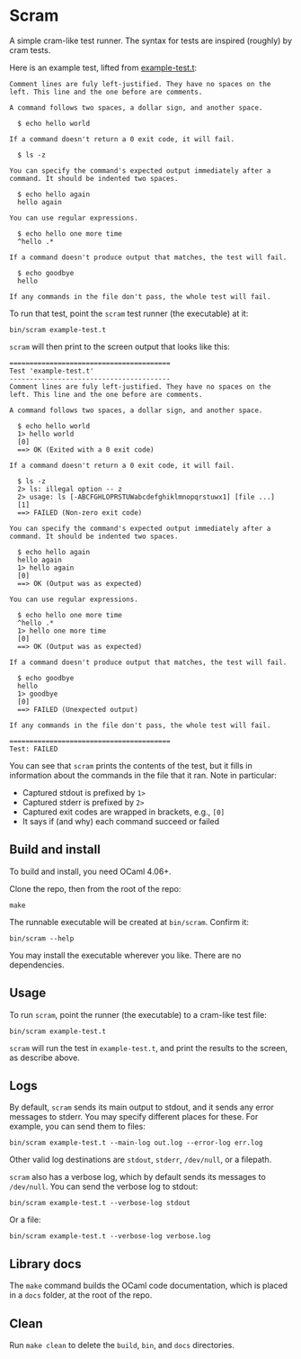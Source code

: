 # Scram

A simple cram-like test runner. The syntax for tests are inspired (roughly)
by cram tests.

Here is an example test, lifted from [example-test.t](example-test.t):

```
Comment lines are fuly left-justified. They have no spaces on the
left. This line and the one before are comments.

A command follows two spaces, a dollar sign, and another space.

  $ echo hello world

If a command doesn't return a 0 exit code, it will fail.

  $ ls -z

You can specify the command's expected output immediately after a
command. It should be indented two spaces.

  $ echo hello again
  hello again

You can use regular expressions.

  $ echo hello one more time
  ^hello .*

If a command doesn't produce output that matches, the test will fail.

  $ echo goodbye
  hello

If any commands in the file don't pass, the whole test will fail.
```

To run that test, point the `scram` test runner (the executable) at it:

```
bin/scram example-test.t
```

`scram` will then print to the screen output that looks like this:

```
========================================
Test 'example-test.t'
----------------------------------------
Comment lines are fuly left-justified. They have no spaces on the
left. This line and the one before are comments.

A command follows two spaces, a dollar sign, and another space.

  $ echo hello world
  1> hello world
  [0]
  ==> OK (Exited with a 0 exit code)

If a command doesn't return a 0 exit code, it will fail.

  $ ls -z
  2> ls: illegal option -- z
  2> usage: ls [-ABCFGHLOPRSTUWabcdefghiklmnopqrstuwx1] [file ...]
  [1]
  ==> FAILED (Non-zero exit code)

You can specify the command's expected output immediately after a
command. It should be indented two spaces.

  $ echo hello again
  hello again
  1> hello again
  [0]
  ==> OK (Output was as expected)

You can use regular expressions.

  $ echo hello one more time
  ^hello .*
  1> hello one more time
  [0]
  ==> OK (Output was as expected)

If a command doesn't produce output that matches, the test will fail.

  $ echo goodbye
  hello
  1> goodbye
  [0]
  ==> FAILED (Unexpected output)

If any commands in the file don't pass, the whole test will fail.

========================================
Test: FAILED
```

You can see that `scram` prints the contents of the test, but it fills
in information about the commands in the file that it ran. Note
in particular:

* Captured stdout is prefixed by `1>`
* Captured stderr is prefixed by `2>`
* Captured exit codes are wrapped in brackets, e.g., `[0]`
* It says if (and why) each command succeed or failed


## Build and install

To build and install, you need OCaml 4.06+.

Clone the repo, then from the root of the repo:

    make

The runnable executable will be created at `bin/scram`. Confirm it:

    bin/scram --help

You may install the executable wherever you like. There are
no dependencies.


## Usage

To run `scram`, point the runner (the executable) to a cram-like test file:

    bin/scram example-test.t

`scram` will run the test in `example-test.t`, and print the results
to the screen, as describe above.


## Logs

By default, `scram` sends its main output to stdout, and it sends
any error messages to stderr. You may specify different places
for these. For example, you can send them to files:

    bin/scram example-test.t --main-log out.log --error-log err.log

Other valid log destinations are `stdout`, `stderr`, `/dev/null`, or a
filepath.

`scram` also has a verbose log, which by default sends its messages
to `/dev/null`. You can send the verbose log to stdout:

    bin/scram example-test.t --verbose-log stdout

Or a file:

    bin/scram example-test.t --verbose-log verbose.log


## Library docs

The `make` command builds the OCaml code documentation, which is placed
in a `docs` folder, at the root of the repo.


## Clean

Run `make clean` to delete the `build`, `bin`, and `docs` directories.
